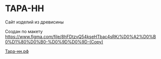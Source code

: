 # ТАРА-НН

Сайт изделий из древисины

Создан по макету 
https://www.figma.com/file/8hFDtzvQ54kseHTbac4sRK/%D0%A2%D0%B0%D1%80%D0%B0-%D0%9D%D0%9D-(Copy)

[Тара-нн.рф](http://xn----7sba7caom.xn--p1ai/)





